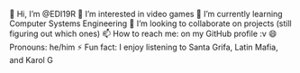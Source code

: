 👋 Hi, I’m @EDI19R
👀 I’m interested in video games
🌱 I’m currently learning Computer Systems Engineering
💞️ I’m looking to collaborate on projects (still figuring out which ones)
📫 How to reach me: on my GitHub profile :v
😄 Pronouns: he/him
⚡ Fun fact: I enjoy listening to Santa Grifa, Latin Mafia, and Karol G
